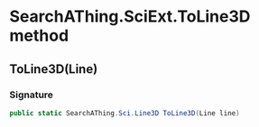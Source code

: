 # SearchAThing.SciExt.ToLine3D method
## ToLine3D(Line)
### Signature
```csharp
public static SearchAThing.Sci.Line3D ToLine3D(Line line)
```
